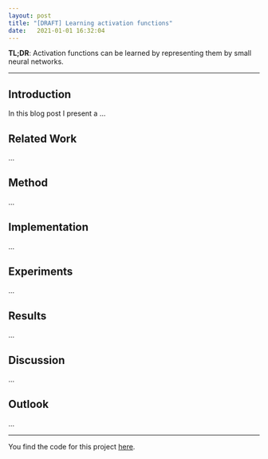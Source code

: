 ```yaml
---
layout: post
title: "[DRAFT] Learning activation functions"
date:   2021-01-01 16:32:04
---
```


**TL;DR**: Activation functions can be learned by representing them by small neural networks.

---

## Introduction 

In this blog post I present a ... 

## Related Work

...

## Method

...

## Implementation

...

## Experiments

...

## Results

...

## Discussion

...

## Outlook

...

---

You find the code for this project [here][github_code].

<!-- Links -->

[github_code]: https://github.com/KaiFabi/NeuralGrid
